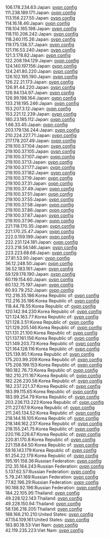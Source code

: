 106.178.234.63:Japan: [ovpn config](vpn/106_178_234_63.ovpn)  
111.238.189.171:Japan: [ovpn config](vpn/111_238_189_171.ovpn)  
113.158.227.55:Japan: [ovpn config](vpn/113_158_227_55.ovpn)  
114.16.18.46:Japan: [ovpn config](vpn/114_16_18_46.ovpn)  
118.104.165.198:Japan: [ovpn config](vpn/118_104_165_198.ovpn)  
118.110.206.242:Japan: [ovpn config](vpn/118_110_206_242.ovpn)  
118.240.115.26:Japan: [ovpn config](vpn/118_240_115_26.ovpn)  
119.175.138.37:Japan: [ovpn config](vpn/119_175_138_37.ovpn)  
121.116.53.240:Japan: [ovpn config](vpn/121_116_53_240.ovpn)  
121.3.178.82:Japan: [ovpn config](vpn/121_3_178_82.ovpn)  
122.208.194.129:Japan: [ovpn config](vpn/122_208_194_129.ovpn)  
124.140.197.156:Japan: [ovpn config](vpn/124_140_197_156.ovpn)  
124.241.80.220:Japan: [ovpn config](vpn/124_241_80_220.ovpn)  
126.102.195.190:Japan: [ovpn config](vpn/126_102_195_190.ovpn)  
126.22.21.173:Japan: [ovpn config](vpn/126_22_21_173.ovpn)  
126.91.44.220:Japan: [ovpn config](vpn/126_91_44_220.ovpn)  
126.94.134.97:Japan: [ovpn config](vpn/126_94_134_97.ovpn)  
126.99.198.164:Japan: [ovpn config](vpn/126_99_198_164.ovpn)  
133.218.195.246:Japan: [ovpn config](vpn/133_218_195_246.ovpn)  
153.207.3.12:Japan: [ovpn config](vpn/153_207_3_12.ovpn)  
153.221.12.239:Japan: [ovpn config](vpn/153_221_12_239.ovpn)  
180.23.185.112:Japan: [ovpn config](vpn/180_23_185_112.ovpn)  
1.66.33.45:Japan: [ovpn config](vpn/1_66_33_45.ovpn)  
203.179.136.244:Japan: [ovpn config](vpn/203_179_136_244.ovpn)  
210.224.227.71:Japan: [ovpn config](vpn/210_224_227_71.ovpn)  
217.178.207.49:Japan: [ovpn config](vpn/217_178_207_49.ovpn)  
219.100.37.104:Japan: [ovpn config](vpn/219_100_37_104.ovpn)  
219.100.37.105:Japan: [ovpn config](vpn/219_100_37_105.ovpn)  
219.100.37.107:Japan: [ovpn config](vpn/219_100_37_107.ovpn)  
219.100.37.13:Japan: [ovpn config](vpn/219_100_37_13.ovpn)  
219.100.37.177:Japan: [ovpn config](vpn/219_100_37_177.ovpn)  
219.100.37.182:Japan: [ovpn config](vpn/219_100_37_182.ovpn)  
219.100.37.19:Japan: [ovpn config](vpn/219_100_37_19.ovpn)  
219.100.37.31:Japan: [ovpn config](vpn/219_100_37_31.ovpn)  
219.100.37.49:Japan: [ovpn config](vpn/219_100_37_49.ovpn)  
219.100.37.51:Japan: [ovpn config](vpn/219_100_37_51.ovpn)  
219.100.37.55:Japan: [ovpn config](vpn/219_100_37_55.ovpn)  
219.100.37.58:Japan: [ovpn config](vpn/219_100_37_58.ovpn)  
219.100.37.86:Japan: [ovpn config](vpn/219_100_37_86.ovpn)  
219.100.37.87:Japan: [ovpn config](vpn/219_100_37_87.ovpn)  
219.100.37.96:Japan: [ovpn config](vpn/219_100_37_96.ovpn)  
221.118.170.35:Japan: [ovpn config](vpn/221_118_170_35.ovpn)  
221.170.25.47:Japan: [ovpn config](vpn/221_170_25_47.ovpn)  
222.0.159.199:Japan: [ovpn config](vpn/222_0_159_199.ovpn)  
222.231.124.181:Japan: [ovpn config](vpn/222_231_124_181.ovpn)  
223.218.56.146:Japan: [ovpn config](vpn/223_218_56_146.ovpn)  
223.223.68.68:Japan: [ovpn config](vpn/223_223_68_68.ovpn)  
27.81.53.90:Japan: [ovpn config](vpn/27_81_53_90.ovpn)  
36.12.248.50:Japan: [ovpn config](vpn/36_12_248_50.ovpn)  
36.52.183.161:Japan: [ovpn config](vpn/36_52_183_161.ovpn)  
59.129.176.190:Japan: [ovpn config](vpn/59_129_176_190.ovpn)  
60.119.154.60:Japan: [ovpn config](vpn/60_119_154_60.ovpn)  
60.132.75.197:Japan: [ovpn config](vpn/60_132_75_197.ovpn)  
60.93.79.252:Japan: [ovpn config](vpn/60_93_79_252.ovpn)  
112.216.35.186:Korea Republic of: [ovpn config](vpn/112_216_35_186.ovpn)  
112.216.35.186:Korea Republic of: [ovpn config](vpn/112_216_35_186.ovpn)  
118.44.78.55:Korea Republic of: [ovpn config](vpn/118_44_78_55.ovpn)  
120.142.94.230:Korea Republic of: [ovpn config](vpn/120_142_94_230.ovpn)  
121.124.163.77:Korea Republic of: [ovpn config](vpn/121_124_163_77.ovpn)  
121.128.3.51:Korea Republic of: [ovpn config](vpn/121_128_3_51.ovpn)  
121.129.205.146:Korea Republic of: [ovpn config](vpn/121_129_205_146.ovpn)  
121.131.21.100:Korea Republic of: [ovpn config](vpn/121_131_21_100.ovpn)  
121.137.161.156:Korea Republic of: [ovpn config](vpn/121_137_161_156.ovpn)  
121.149.203.73:Korea Republic of: [ovpn config](vpn/121_149_203_73.ovpn)  
121.164.128.116:Korea Republic of: [ovpn config](vpn/121_164_128_116.ovpn)  
125.139.95.1:Korea Republic of: [ovpn config](vpn/125_139_95_1.ovpn)  
175.203.99.209:Korea Republic of: [ovpn config](vpn/175_203_99_209.ovpn)  
175.208.199.153:Korea Republic of: [ovpn config](vpn/175_208_199_153.ovpn)  
180.182.76.73:Korea Republic of: [ovpn config](vpn/180_182_76_73.ovpn)  
182.210.211.167:Korea Republic of: [ovpn config](vpn/182_210_211_167.ovpn)  
182.226.230.58:Korea Republic of: [ovpn config](vpn/182_226_230_58.ovpn)  
182.237.221.37:Korea Republic of: [ovpn config](vpn/182_237_221_37.ovpn)  
183.99.115.65:Korea Republic of: [ovpn config](vpn/183_99_115_65.ovpn)  
183.99.254.79:Korea Republic of: [ovpn config](vpn/183_99_254_79.ovpn)  
203.236.113.223:Korea Republic of: [ovpn config](vpn/203_236_113_223.ovpn)  
211.227.67.9:Korea Republic of: [ovpn config](vpn/211_227_67_9.ovpn)  
211.245.134.52:Korea Republic of: [ovpn config](vpn/211_245_134_52.ovpn)  
218.144.18.105:Korea Republic of: [ovpn config](vpn/218_144_18_105.ovpn)  
218.146.162.237:Korea Republic of: [ovpn config](vpn/218_146_162_237.ovpn)  
218.155.241.75:Korea Republic of: [ovpn config](vpn/218_155_241_75.ovpn)  
220.116.226.67:Korea Republic of: [ovpn config](vpn/220_116_226_67.ovpn)  
220.81.170.8:Korea Republic of: [ovpn config](vpn/220_81_170_8.ovpn)  
221.158.64.50:Korea Republic of: [ovpn config](vpn/221_158_64_50.ovpn)  
59.16.143.179:Korea Republic of: [ovpn config](vpn/59_16_143_179.ovpn)  
61.254.22.179:Korea Republic of: [ovpn config](vpn/61_254_22_179.ovpn)  
195.191.158.36:Russian Federation: [ovpn config](vpn/195_191_158_36.ovpn)  
212.35.164.243:Russian Federation: [ovpn config](vpn/212_35_164_243.ovpn)  
5.137.62.57:Russian Federation: [ovpn config](vpn/5_137_62_57.ovpn)  
5.79.241.169:Russian Federation: [ovpn config](vpn/5_79_241_169.ovpn)  
77.82.196.29:Russian Federation: [ovpn config](vpn/77_82_196_29.ovpn)  
90.188.92.196:Russian Federation: [ovpn config](vpn/90_188_92_196.ovpn)  
184.22.105.95:Thailand: [ovpn config](vpn/184_22_105_95.ovpn)  
49.228.122.143:Thailand: [ovpn config](vpn/49_228_122_143.ovpn)  
49.228.150.94:Thailand: [ovpn config](vpn/49_228_150_94.ovpn)  
58.136.218.205:Thailand: [ovpn config](vpn/58_136_218_205.ovpn)  
188.166.210.210:United States: [ovpn config](vpn/188_166_210_210.ovpn)  
47.154.109.161:United States: [ovpn config](vpn/47_154_109_161.ovpn)  
183.80.18.53:Viet Nam: [ovpn config](vpn/183_80_18_53.ovpn)  
42.119.235.223:Viet Nam: [ovpn config](vpn/42_119_235_223.ovpn)  
